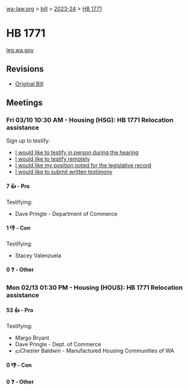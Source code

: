 [wa-law.org](/) > [bill](/bill/) > [2023-24](/bill/2023-24/) > [HB 1771](/bill/2023-24/hb/1771/)

# HB 1771
[leg.wa.gov](https://app.leg.wa.gov/billsummary?BillNumber=1771&Year=2023&Initiative=false)

## Revisions
* [Original Bill](1/)

## Meetings
### Fri 03/10 10:30 AM - Housing (HSG): HB 1771 Relocation assistance
Sign up to testify:
* [I would like to testify in person during the hearing](https://app.leg.wa.gov/csi/Testifier/Add?chamber=House&mId=30905&aId=152974&caId=21924&tId=1)
* [I would like to testify remotely](https://app.leg.wa.gov/csi/Testifier/Add?chamber=House&mId=30905&aId=152974&caId=21924&tId=2)
* [I would like my position noted for the legislative record](https://app.leg.wa.gov/csi/Testifier/Add?chamber=House&mId=30905&aId=152974&caId=21924&tId=3)
* [I would like to submit written testimony](https://app.leg.wa.gov/csi/Testifier/Add?chamber=House&mId=30905&aId=152974&caId=21924&tId=4)

#### 7 👍 - Pro
Testifying:
* Dave Pringle - Department of Commerce

#### 1 👎 - Con
Testifying:
* Stacey Valenzuela

#### 0 ❓ - Other

### Mon 02/13 01:30 PM - Housing (HOUS): HB 1771 Relocation assistance
#### 53 👍 - Pro
Testifying:
* Margo Bryant
* Dave Pringle - Dept. of Commerce
* 💵Chester Baldwin - Manufactured Housing Communities of WA

#### 0 👎 - Con

#### 0 ❓ - Other
